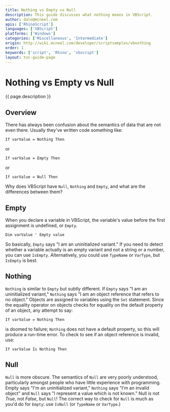 ```yaml
---
title: Nothing vs Empty vs Null
description: This guide discusses what nothing means in VBScript.
author: dale@mcneel.com
apis: ['RhinoScript']
languages: ['VBScript']
platforms: ['Windows']
categories: ['Miscellaneous', 'Intermediate']
origin: http://wiki.mcneel.com/developer/scriptsamples/vbnothing
order: 1
keywords: ['script', 'Rhino', 'vbscript']
layout: toc-guide-page
---
```


# Nothing vs Empty vs Null

{{ page.description }}

## Overview

There has always been confusion about the semantics of data that are not even there.  Usually they've written code something like:

```vbnet
If varValue = Nothing Then
```

or

```vbnet
If varValue = Empty Then
```

or

```vbnet
If varValue = Null Then
```

Why does VBScript have `Null`, `Nothing` and `Empty`, and what are the differences between them?

## Empty

When you declare a variable in VBScript, the variable's value before the first assignment is undefined, or `Empty`.

```vbnet
Dim varValue ' Empty value
```

So basically, `Empty` says "I am an uninitialized variant."  If you need to detect whether a variable actually is an empty variant and not a string or a number, you can use `IsEmpty`.  Alternatively, you could use `TypeName` or `VarType`, but `IsEmpty` is best.

## Nothing

`Nothing` is similar to `Empty` but subtly different.  If `Empty` says "I am an uninitialized variant," `Nothing` says "I am an object reference that refers to no object."  Objects are assigned to variables using the `Set` statement.  Since the equality operator on objects checks for equality on the default property of an object, any attempt to say:

```vbnet
If varValue = Nothing Then
```

is doomed to failure; `Nothing` does not have a default property, so this will produce a run-time error.  To check to see if an object reference is invalid, use:

```vbnet
If varValue Is Nothing Then
```

## Null

`Null` is more obscure.  The semantics of `Null` are very poorly understood, particularly amongst people who have little experience with programming.  Empty says "I'm an uninitialized variant," `Nothing` says "I'm an invalid object" and `Null` says "I represent a value which is not known."  Null is not *True*, not *False*, but `Null`! The correct way to check for `Null` is much as you'd do for `Empty`: use `IsNull` (or `TypeName` or `VarType`.)
